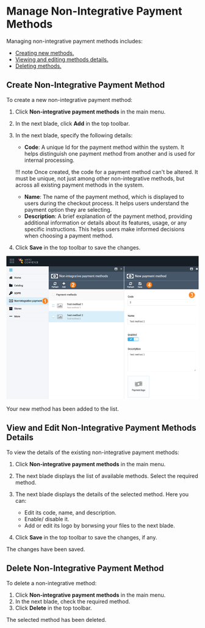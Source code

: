 # Manage Non-Integrative Payment Methods

Managing non-integrative payment methods includes:

* [Creating new methods.](managing-native-payment-methods.md#create-non-integrative-payment-method)
* [Viewing and editing methods details.](managing-native-payment-methods.md#view-and-edit-non-integrative-payment-methods-details)
* [Deleting methods.](managing-native-payment-methods.md#delete-non-integrative-payment-method)

## Create Non-Integrative Payment Method

To create a new non-integrative payment method: 

1. Click **Non-integrative payment methods** in the main menu.
1. In the next blade, click **Add** in the top toolbar.
1. In the next blade, specify the following details:

    * **Code**: A unique Id for the payment method within the system. It helps distinguish one payment method from another and is used for internal processing.

    !!! note
        Once created, the code for a payment method can't be altered. It must be unique, not just among other non-integrative methods, but across all existing payment methods in the system.

    * **Name**: The name of the payment method, which is displayed to users during the checkout process. It helps users understand the payment option they are selecting.
    * **Description**: A brief explanation of the payment method, providing additional information or details about its features, usage, or any specific instructions. This helps users make informed decisions when choosing a payment method.

1. Click **Save** in the top toolbar to save the changes.

![Add new method](media/add-new-method.png)

Your new method has been added to the list.

## View and Edit Non-Integrative Payment Methods Details

To view the details of the existing non-integrative payment methods:

1. Click **Non-integrative payment methods** in the main menu.
1. The next blade displays the list of available methods. Select the required method.
1. The next blade displays the details of the selected method. Here you can:
    * Edit its code, name, and description.
    * Enable/ disable it.
    * Add or edit its logo by borwsing your files to the next blade.

1. Click **Save** in the top toolbar to save the changes, if any.

The changes have been saved.

## Delete Non-Integrative Payment Method

To delete a non-integrative method:

1. Click **Non-integrative payment methods** in the main menu.
1. In the next blade, check the required method.
1. Click **Delete** in the top toolbar.

The selected method has been deleted.


